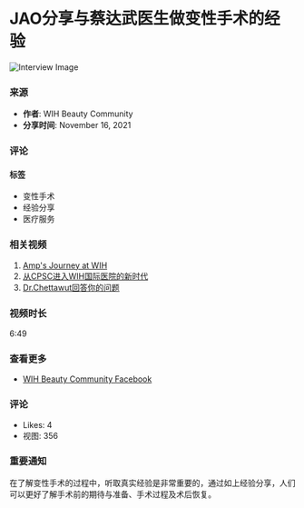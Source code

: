 # JAO分享与蔡达武医生做变性手术的经验

![Interview Image](https://scontent-sjc3-1.xx.fbcdn.net/v/t15.5256-10/73099581_2836494809910570_7482698968053317632_n.jpg?stp=dst-jpg_s960x960_tt6&_nc_cat=101&ccb=1-7&_nc_sid=50ce42&_nc_ohc=66vAxdR4RAcQ7kNvgFiuHtf&_nc_oc=Adh8oAySX6DwsKzoKP8KJcs2nm5nhOy2YbRRCGJRy-mZWZHUQh7GkolINII1UjHJawo&_nc_zt=23&_nc_ht=scontent-sjc3-1.xx&_nc_gid=AH5qbqu4yRVPRHUZiemn3TM&oh=00_AYCNbWWSlyOYwqEKodlB-ljol1pxc5dPEZvQw4M3dkrcRA&oe=67B08912)

### 来源
- **作者**: WIH Beauty Community
- **分享时间**: November 16, 2021

### 评论
#### 标签
- 变性手术
- 经验分享
- 医疗服务

### 相关视频
1. [Amp's Journey at WIH](https://www.facebook.com/100046440565939/videos/593390691871117/?__so__=permalink&__cft__[0]=AZUhI-N_q-xTAqAydcwQmg501JpMN2r3A5ICJLFGQETwpwRzpmhVowkR3WJCEfRkHEjIOz7IROWHrAy37xzL_Y5FYPpIxf8SYkjIkj8hzgwDZ4NdJbd41hUyIk5zbHlKsPvYK1TL5-Z3cGxYhKAgGLeViO2aSbToVuKDtPv9dEeVvA)
2. [从CPSC进入WIH国际医院的新时代](https://www.facebook.com/100046440565939/videos/303270277862724/?__so__=permalink&__cft__[0]=AZU_L84HnbBoGhBNpT4OWFXpRk1TeSUnFpG9Wqty9DAcPAnvGidc7I9kx22hUhEvZtkcV4OGUiSHdAHi_ExJXYVcwzNc3qu0aFmYpVq7RR9RNN5nU-OCUDu2h05XCSWh5wL8K7gBijD123A8QnZr0IwOILdv3bMfUltdrnzZlP5KVw)
3. [Dr.Chettawut回答你的问题](https://www.facebook.com/100046440565939/videos/2470562446387367/?__so__=permalink&__cft__[0]=AZUdZ3inR4L-4mL8n1NAniYMBzDTHX6XG20udSWBZPeCZE9TEHaN8IJPXoyxgk1GmRzZrbgGsCpygAf0BlgjZvm2s3HW4mM4nvKRiivIgjRgkXY3rCZJ2_888fPvXj_jDA-ozOrgiD5qVEQa8Jk4qkZ-NKHDK5QrplUPoEzL56wsYQ)

### 视频时长
6:49

### 查看更多
- [WIH Beauty Community Facebook](https://www.facebook.com/wihinternationalhospital) 

### 评论
- Likes: 4
- 视图: 356

### 重要通知
在了解变性手术的过程中，听取真实经验是非常重要的，通过如上经验分享，人们可以更好了解手术前的期待与准备、手术过程及术后恢复。